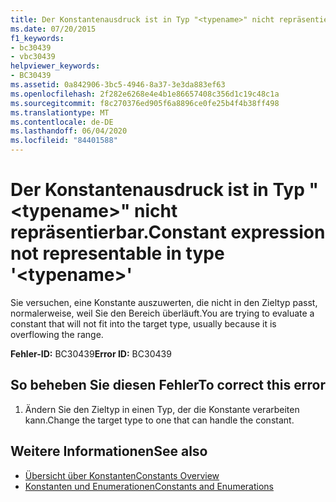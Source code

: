 ```yaml
---
title: Der Konstantenausdruck ist in Typ "<typename>" nicht repräsentierbar.
ms.date: 07/20/2015
f1_keywords:
- bc30439
- vbc30439
helpviewer_keywords:
- BC30439
ms.assetid: 0a842906-3bc5-4946-8a37-3e3da883ef63
ms.openlocfilehash: 2f282e6268e4e4b1e86657408c356d1c19c48c1a
ms.sourcegitcommit: f8c270376ed905f6a8896ce0fe25b4f4b38ff498
ms.translationtype: MT
ms.contentlocale: de-DE
ms.lasthandoff: 06/04/2020
ms.locfileid: "84401588"
---
```

# <a name="constant-expression-not-representable-in-type-typename"></a><span data-ttu-id="df6df-102">Der Konstantenausdruck ist in Typ "\<typename>" nicht repräsentierbar.</span><span class="sxs-lookup"><span data-stu-id="df6df-102">Constant expression not representable in type '\<typename>'</span></span>
<span data-ttu-id="df6df-103">Sie versuchen, eine Konstante auszuwerten, die nicht in den Zieltyp passt, normalerweise, weil Sie den Bereich überläuft.</span><span class="sxs-lookup"><span data-stu-id="df6df-103">You are trying to evaluate a constant that will not fit into the target type, usually because it is overflowing the range.</span></span>  
  
 <span data-ttu-id="df6df-104">**Fehler-ID:** BC30439</span><span class="sxs-lookup"><span data-stu-id="df6df-104">**Error ID:** BC30439</span></span>  
  
## <a name="to-correct-this-error"></a><span data-ttu-id="df6df-105">So beheben Sie diesen Fehler</span><span class="sxs-lookup"><span data-stu-id="df6df-105">To correct this error</span></span>  
  
1. <span data-ttu-id="df6df-106">Ändern Sie den Zieltyp in einen Typ, der die Konstante verarbeiten kann.</span><span class="sxs-lookup"><span data-stu-id="df6df-106">Change the target type to one that can handle the constant.</span></span>  
  
## <a name="see-also"></a><span data-ttu-id="df6df-107">Weitere Informationen</span><span class="sxs-lookup"><span data-stu-id="df6df-107">See also</span></span>

- [<span data-ttu-id="df6df-108">Übersicht über Konstanten</span><span class="sxs-lookup"><span data-stu-id="df6df-108">Constants Overview</span></span>](../../programming-guide/language-features/constants-enums/constants-overview.md)
- [<span data-ttu-id="df6df-109">Konstanten und Enumerationen</span><span class="sxs-lookup"><span data-stu-id="df6df-109">Constants and Enumerations</span></span>](../constants-and-enumerations.md)
